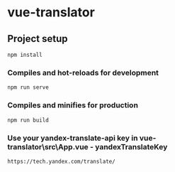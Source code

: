 # vue-translator

## Project setup
```
npm install
```

### Compiles and hot-reloads for development
```
npm run serve
```

### Compiles and minifies for production
```
npm run build
```

### Use your yandex-translate-api key in vue-translator\src\App.vue - yandexTranslateKey
```
https://tech.yandex.com/translate/
```
